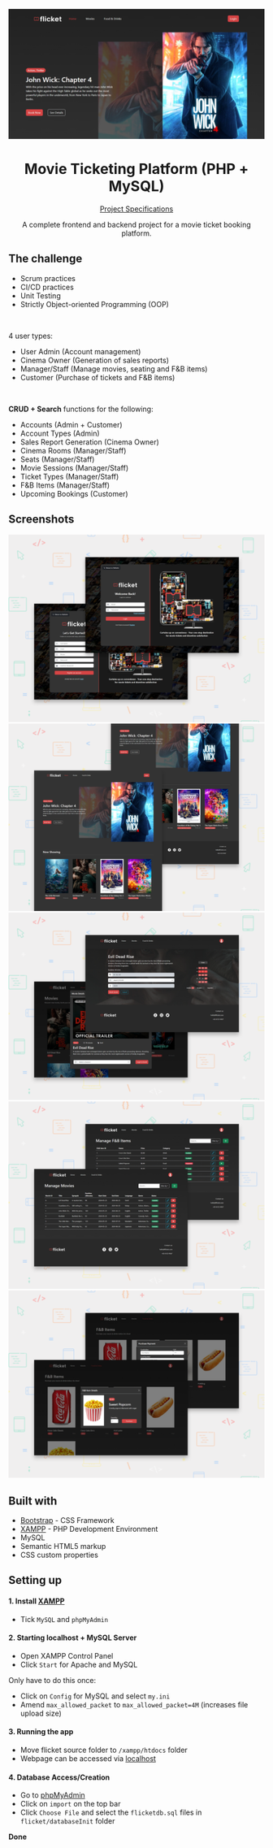 ![preview](./screenshots/preview.png)

<h1 align="center">Movie Ticketing Platform (PHP + MySQL)</h1>

<div align="center">

[Project Specifications](./Specifications.pdf)

A complete frontend and backend project for a movie ticket booking platform.

</div>

## The challenge

- Scrum practices
- CI/CD practices
- Unit Testing
- Strictly Object-oriented Programming (OOP)

</br>

4 user types:
- User Admin (Account management)
- Cinema Owner (Generation of sales reports)
- Manager/Staff (Manage movies, seating and F&B items)
- Customer (Purchase of tickets and F&B items)

</br>

<b>CRUD + Search</b> functions for the following:
- Accounts (Admin + Customer)
- Account Types (Admin)
- Sales Report Generation (Cinema Owner)
- Cinema Rooms (Manager/Staff)
- Seats (Manager/Staff)
- Movie Sessions (Manager/Staff)
- Ticket Types (Manager/Staff)
- F&B Items (Manager/Staff)
- Upcoming Bookings (Customer)

## Screenshots

![desktop1](./screenshots/desktop1.png)
![desktop2](./screenshots/desktop2.png)
![desktop3](./screenshots/desktop3.png)
![desktop4](./screenshots/desktop4.png)
![desktop5](./screenshots/desktop5.png)

## Built with

- [Bootstrap](https://getbootstrap.com/) - CSS Framework
- [XAMPP](https://www.apachefriends.org/) - PHP Development Environment
- MySQL
- Semantic HTML5 markup
- CSS custom properties

## Setting up

#### 1. Install [XAMPP](https://www.apachefriends.org/download.html)
- Tick `MySQL` and `phpMyAdmin`

#### 2. Starting localhost + MySQL Server
- Open XAMPP Control Panel
- Click `Start` for Apache and MySQL

Only have to do this once:
- Click on `Config` for MySQL and select `my.ini`
- Amend `max_allowed_packet` to `max_allowed_packet=4M` (increases file upload size)

#### 3. Running the app
- Move flicket source folder to `/xampp/htdocs` folder
- Webpage can be accessed via [localhost](http://localhost/flicket/)

#### 4. Database Access/Creation
- Go to [phpMyAdmin](http://localhost/phpmyadmin/)
- Click on `import` on the top bar
- Click `Choose File` and select the `flicketdb.sql` files in `flicket/databaseInit` folder

<b>Done</b>
